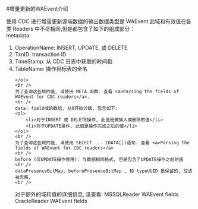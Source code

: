 #增量更新的WAEvent介绍

<p>
	使用 CDC 进行增量更新源端数据的输出数据类型是 WAEvent.此域和有效值在各类 Readers 中不尽相同,但是都包含了如下的组成部分： 
	<br />
	metadata:
	<br />
	<ol>
		<li>OperationName: INSERT, UPDATE, 或 DELETE</li>
		<li>TxnID: transaction ID</li>
		<li>TimeStamp: 从 CDC 日志中获取的时间戳</li>
		<li>TableName: 操作目标表的全名</li>
		
	</ol>
	<br />
	为了查询这些域的值, 请使用 META 函数. 查看 <a>Parsing the fields of WAEvent for CDC readers</a>. 
	<br />
	data: field域的数组, 从0开始计数, 包含如下:
	<ol>
		<li>对于INSERT 或 DELETE操作, 此值是被插入或删除的值</li>
		<li>对于UPDATE操作, 此值是操作完成之后的值</li>
	</ol>
	<br />
	为了查询这些域的值, 请使用 SELECT ... (DATA[])语句. 查看 <a>Parsing the fields of WAEvent for CDC readers</a>
	<br />
	before (仅UPDATE操作使用): 与数据相同格式, 但是包含了UPDATE操作之前的值
	<br />
	dataPresenceBitMap, beforePresenceBitMap , 和 typeUUID 是保留的, 应该被忽略.
	<br />
</p>

<p>
	对于额外的域和值的详细信息, 请查看:
	<a>MSSQLReader WAEvent fields</a>
	<a>OracleReader WAEvent fields</a>
	
</p>